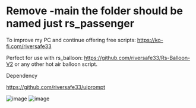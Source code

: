 # Remove -main the folder should be named just rs_passenger

To improve my PC and continue offering free scripts: https://ko-fi.com/riversafe33


Perfect for use with rs_balloon: https://github.com/riversafe33/Rs-Balloon-V2 or any other hot air balloon script.

Dependency

https://github.com/riversafe33/uiprompt

![image](https://github.com/user-attachments/assets/43adc534-d6e2-4bee-91d3-19876fa32cb3)
![image](https://github.com/user-attachments/assets/6fbc6c33-5249-42bc-8564-7aaa41ec11c4)
